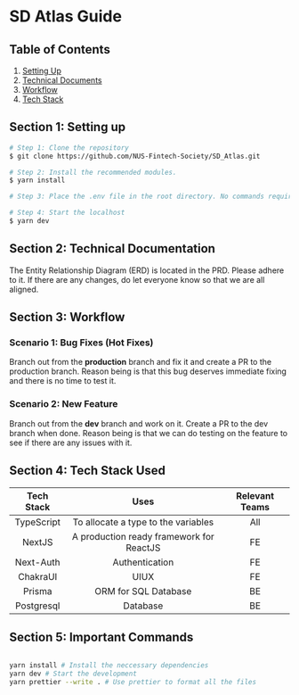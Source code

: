 # SD Atlas Guide

## Table of Contents

1. [Setting Up](#starting-up)
2. [Technical Documents](#technical-documentation)
3. [Workflow](#workflow)
4. [Tech Stack](#tech-stack)

## Section 1: Setting up <a name="starting-up"></a>

```bash
# Step 1: Clone the repository
$ git clone https://github.com/NUS-Fintech-Society/SD_Atlas.git

# Step 2: Install the recommended modules.
$ yarn install

# Step 3: Place the .env file in the root directory. No commands required

# Step 4: Start the localhost
$ yarn dev
```

## Section 2: Technical Documentation <a name="technical-documentation"></a>

The Entity Relationship Diagram (ERD) is located in the PRD. Please adhere to it. If there are any changes, do
let everyone know so that we are all aligned.

## Section 3: Workflow <a name="workflow"></a>

### Scenario 1: Bug Fixes (Hot Fixes)

Branch out from the **production** branch and fix it and create a PR to the production branch. Reason being is that
this bug deserves immediate fixing and there is no time to test it.

### Scenario 2: New Feature

Branch out from the **dev** branch and work on it. Create a PR to the dev branch when done. Reason being is that we can do testing on the feature to see if there are any issues with it.

## Section 4: Tech Stack Used <a name="tech-stack"></a>

| Tech Stack |                   Uses                   | Relevant Teams |
| :--------: | :--------------------------------------: | :------------: |
| TypeScript |   To allocate a type to the variables    |      All       |
|   NextJS   | A production ready framework for ReactJS |       FE       |
| Next-Auth  |              Authentication              |       FE       |
|  ChakraUI  |                   UIUX                   |       FE       |
|   Prisma   |           ORM for SQL Database           |       BE       |
| Postgresql |                 Database                 |       BE       |

## Section 5: Important Commands

```sh

yarn install # Install the neccessary dependencies
yarn dev # Start the development
yarn prettier --write . # Use prettier to format all the files

```
